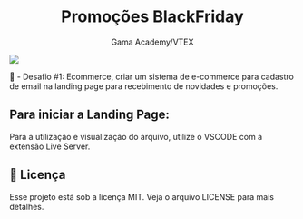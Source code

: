 <h1 align="center"> Promoções BlackFriday</h1>
<p align="center">Gama Academy/VTEX</p>
<img src="./blackfriday.png">

📖 - Desafio #1: Ecommerce, criar um sistema de e-commerce para cadastro de email na landing page para recebimento de novidades e promoções.

<h2>Para iniciar a Landing Page:</h2>
Para a utilização e visualização do arquivo, utilize o VSCODE com a extensão Live Server.

<h2>📝 Licença</h2>
Esse projeto está sob a licença MIT. Veja o arquivo LICENSE para mais detalhes.
